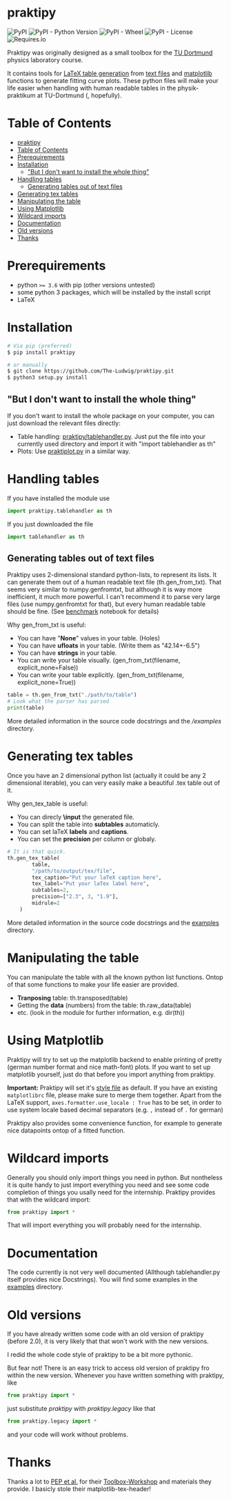 
# praktipy

![PyPI](https://img.shields.io/pypi/v/praktipy.svg)
![PyPI - Python Version](https://img.shields.io/pypi/pyversions/praktipy.svg)
![PyPI - Wheel](https://img.shields.io/pypi/wheel/praktipy.svg)
![PyPI - License](https://img.shields.io/pypi/l/praktipy.svg)
![Requires.io](https://img.shields.io/requires/github/The-Ludwig/praktipy.svg)

Praktipy was originally designed as a small toolbox for the [TU Dortmund](https://www.tu-dortmund.de/) physics laboratory course.

It contains tools for [LaTeX table generation](#handling-tables) from [text files](https://github.com/The-Ludwig/praktipy/blob/master/examples/example_table_visual.txt)
and [matplotlib](https://matplotlib.org/) functions to generate fitting curve plots.
These python files will make your life easier when handling with human readable
tables in the physik-praktikum at TU-Dortmund (, hopefully).

# Table of Contents

- [praktipy](#praktipy)
- [Table of Contents](#table-of-contents)
- [Prerequirements](#prerequirements)
- [Installation](#installation)
  - ["But I don't want to install the whole thing"](#%22but-i-dont-want-to-install-the-whole-thing%22)
- [Handling tables](#handling-tables)
  - [Generating tables out of text files](#generating-tables-out-of-text-files)
- [Generating tex tables](#generating-tex-tables)
- [Manipulating the table](#manipulating-the-table)
- [Using Matplotlib](#using-matplotlib)
- [Wildcard imports](#wildcard-imports)
- [Documentation](#documentation)
- [Old versions](#old-versions)
- [Thanks](#thanks)

# Prerequirements

- python `>= 3.6` with pip (other versions untested)
- some python 3 packages, which will be installed by the install script
- LaTeX

# Installation

```bash
# Via pip (preferred)
$ pip install praktipy

# or manually
$ git clone https://github.com/The-Ludwig/praktipy.git
$ python3 setup.py install
```

## "But I don't want to install the whole thing"

If you don't want to install the whole package on your computer, you can just download the relevant files directly:

- Table handling:
   [praktipy/tablehandler.py](https://github.com/The-Ludwig/praktipy/blob/master/praktipy/tablehandler.py). Just put the file into your currently used directory and import it with "import tablehandler as th"
- Plots: Use [praktiplot.py](https://github.com/The-Ludwig/praktipy/blob/master/praktipy/praktiplot.py) in a similar way.

# Handling tables

If you have installed the module use

```python
import praktipy.tablehandler as th
```

If you just downloaded the file

```python
import tablehandler as th
```

## Generating tables out of text files

Praktipy uses 2-dimensional standard python-lists, to represent its lists.
It can generate them out of a human readable text file (th.gen_from_txt). That seems very similar to numpy.genfromtxt, but although it is way more inefficient, it much more powerful.
I can't recommend it to parse very large files (use numpy.genfromtxt for that), but every human readable table should be fine. (See [benchmark](https://github.com/The-Ludwig/praktipy/blob/master/examples/benchmark.ipynb) notebook for details)

Why gen_from_txt is useful:

- You can have "**None**" values in your table. (Holes)
- You can have **ufloats** in your table. (Write them as "42.14+-6.5")
- You can have **strings** in your table.
- You can write your table visually.  (gen_from_txt(filename, explicit_none=False))
- You can write your table explicitly.  (gen_from_txt(filename, explicit_none=True))

```python
table = th.gen_from_txt("./path/to/table")
# Look what the parser has parsed
print(table)
```

More detailed information in the source code docstrings and the */examples* directory.

# Generating tex tables

Once you have an 2 dimensional python list (actually it could be any 2 dimensional iterable), you can very easily make a beautiful .tex table out of it.

Why gen_tex_table is useful:

- You can direcly **\input** the generated file.
- You can split the table into **subtables** automaticly.
- You can set laTeX **labels** and **captions**.
- You can set the **precision** per column or globaly.

```python
# It is that quick.
th.gen_tex_table(
        table,
        "/path/to/output/tex/file",
        tex_caption="Put your laTeX caption here",
        tex_label="Put your laTex label here",
        subtables=2,
        precision=["2.3", 3, "1.9"],
        midrule=2
    )
```

More detailed information in the source code docstrings and the [examples](https://github.com/The-Ludwig/praktipy/blob/master/examples/) directory.

# Manipulating the table

You can manipulate the table with all the known python list functions. Ontop of that some functions to make your life easier are provided.

- **Tranposing** table: th.transposed(table)
- Getting the **data** (numbers) from the table: th.raw_data(table)
- etc. (look in the module for further information, e.g. dir(th))

# Using Matplotlib

Praktipy will try to set up the matplotlib backend to enable printing of pretty (german number format and nice math-font) plots. If you want to set up matplotlib yourself, just do that before you import anything from praktipy.

**Important:** Praktipy will set it's [style file](https://github.com/The-Ludwig/praktipy/blob/master/praktipy/praktipy.mplstyle) as default. If you have an existing `matplotlibrc` file, please make sure to merge them together. Apart from the LaTeX support, `axes.formatter.use_locale : True` has to be set, in order to use system locale based decimal separators (e.g. `,` instead of `.` for german)

Praktipy also provides some convenience function,
for example to generate nice datapoints ontop of a fitted function.

# Wildcard imports

Generally you should only import things you need in python. But nontheless it is quite handy to just import everything you need and see some code completion of things you usally need for the internship.
Praktipy provides that with the wildcard import:

```python
from praktipy import *
```

That will import everything you will probably need for the internship.

# Documentation

The code currently is not very well documented (Allthough tablehandler.py itself provides nice Docstrings).
You will find some examples in the [examples](https://github.com/The-Ludwig/praktipy/blob/master/examples/) directory.

# Old versions
If you have already written some code with an old version of praktipy (before 2.0), it is very 
likely that that won't work with the new versions.

I redid the whole code style of praktipy to be a bit more pythonic.

But fear not! There is an easy trick to access old version of praktipy fro within the new version. Whenever you have written something with praktipy, like
~~~python
from praktipy import *
~~~ 
just substitute *praktipy* with *praktipy.legacy* like that
~~~python
from praktipy.legacy import *
~~~
and your code will work without problems.

# Thanks

Thanks a lot to [PEP et al.](https://pep-dortmund.org/) for their [Toolbox-Workshop](https://toolbox.pep-dortmund.org/notes.html) and materials they provide. I basicly stole their matplotlib-tex-header!
